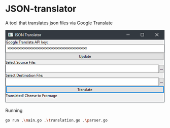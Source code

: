 # JSON-translator

A tool that translates json files via Google Translate


![Screenshot](docs/images/screenshot.png)

Running 

```sh
go run .\main.go .\translation.go .\parser.go
```
